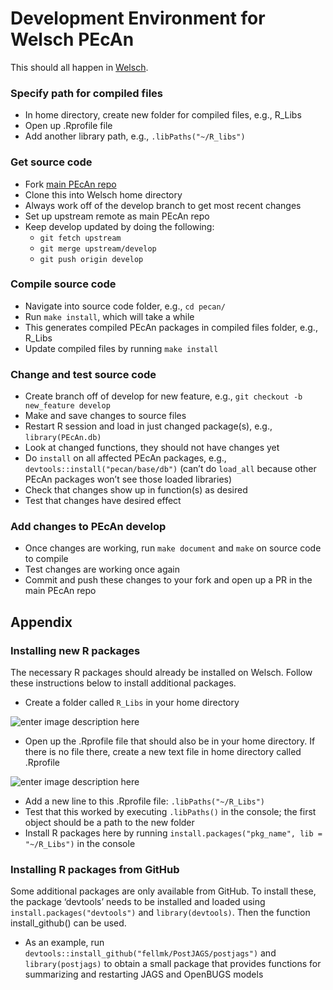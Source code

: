 Development Environment for Welsch PEcAn
================

This should all happen in [Welsch](http://welsch.cyverse.org:8787/).

### Specify path for compiled files

  - In home directory, create new folder for compiled files, e.g.,
    R\_Libs
  - Open up .Rprofile file
  - Add another library path, e.g., `.libPaths("~/R_libs")`

### Get source code

  - Fork [main PEcAn repo](https://github.com/pecanproject/pecan)
  - Clone this into Welsch home directory
  - Always work off of the develop branch to get most recent changes
  - Set up upstream remote as main PEcAn repo
  - Keep develop updated by doing the following:
      - `git fetch upstream`
      - `git merge upstream/develop`
      - `git push origin develop`

### Compile source code

  - Navigate into source code folder, e.g., `cd pecan/`
  - Run `make install`, which will take a while
  - This generates compiled PEcAn packages in compiled files folder,
    e.g., R\_Libs
  - Update compiled files by running `make install`

### Change and test source code

  - Create branch off of develop for new feature, e.g., `git checkout -b
    new_feature develop`
  - Make and save changes to source files
  - Restart R session and load in just changed package(s), e.g.,
    `library(PEcAn.db)`
  - Look at changed functions, they should not have changes yet
  - Do `install` on all affected PEcAn packages, e.g.,
    `devtools::install("pecan/base/db")` (can’t do `load_all` because
    other PEcAn packages won’t see those loaded libraries)
  - Check that changes show up in function(s) as desired
  - Test that changes have desired effect

### Add changes to PEcAn develop

  - Once changes are working, run `make document` and `make` on source
    code to compile
  - Test changes are working once again
  - Commit and push these changes to your fork and open up a PR in the
    main PEcAn repo

## Appendix

### Installing new R packages

The necessary R packages should already be installed on Welsch. Follow
these instructions below to install additional packages.

  - Create a folder called `R_Libs` in your home directory

![enter image description
here](https://files.osf.io/v1/resources/a4p9n/providers/osfstorage/5e4ab6d73e86a8023d6e6024?mode=render)

  - Open up the .Rprofile file that should also be in your home
    directory. If there is no file there, create a new text file in home
    directory called .Rprofile

![enter image description
here](https://files.osf.io/v1/resources/a4p9n/providers/osfstorage/5e4ab6463e86a8023f6e67bd?mode=render)

  - Add a new line to this .Rprofile file: `.libPaths("~/R_Libs")`
  - Test that this worked by executing `.libPaths()` in the console; the
    first object should be a path to the new folder
  - Install R packages here by running `install.packages("pkg_name", lib
    = "~/R_Libs")` in the console

### Installing R packages from GitHub

Some additional packages are only available from GitHub. To install
these, the package ‘devtools’ needs to be installed and loaded using
`install.packages("devtools")` and `library(devtools)`. Then the
function install\_github() can be used.

  - As an example, run
    `devtools::install_github("fellmk/PostJAGS/postjags")` and
    `library(postjags)` to obtain a small package that provides
    functions for summarizing and restarting JAGS and OpenBUGS models
